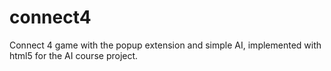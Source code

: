 connect4
========

Connect 4 game with the popup extension and simple AI, implemented with html5 for the AI course project. 
